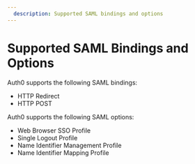 ```yaml
---
  description: Supported SAML bindings and options
---
```


# Supported SAML Bindings and Options

Auth0 supports the following SAML bindings:

* HTTP Redirect
* HTTP POST

Auth0 supports the following SAML options:

* Web Browser SSO Profile
* Single Logout Profile
* Name Identifier Management Profile
* Name Identifier Mapping Profile
